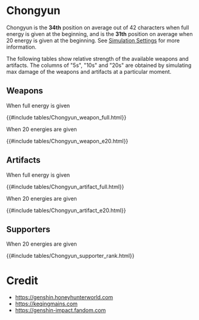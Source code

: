 # Chongyun

Chongyun is the **34th** position on average out of 42
characters when full energy is given at the beginning, and is the
**31th** position on average when 20 energy is given at the
beginning. See [Simulation Settings](./simulation_settings.md) for more
information.

The following tables show relative strength of the available weapons and
artifacts. The columns of "5s", "10s" and "20s" are obtained by
simulating max damage of the weapons and artifacts at a particular
moment.

## Weapons

When full energy is given

{{#include tables/Chongyun_weapon_full.html}}

When 20 energies are given

{{#include tables/Chongyun_weapon_e20.html}}

## Artifacts

When full energy is given

{{#include tables/Chongyun_artifact_full.html}}

When 20 energies are given

{{#include tables/Chongyun_artifact_e20.html}}

## Supporters

When 20 energies are given

{{#include tables/Chongyun_supporter_rank.html}}

# Credit

- <https://genshin.honeyhunterworld.com>
- <https://keqingmains.com>
- <https://genshin-impact.fandom.com>
